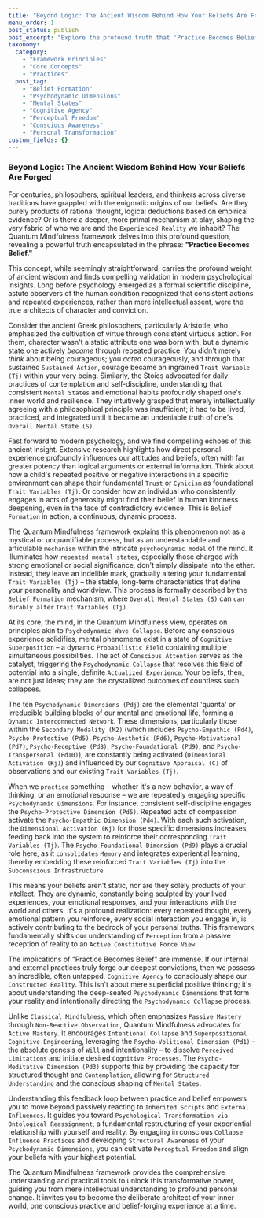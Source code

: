 ```yaml
---
title: "Beyond Logic: The Ancient Wisdom Behind How Your Beliefs Are Forged"
menu_order: 1
post_status: publish
post_excerpt: "Explore the profound truth that 'Practice Becomes Belief' within the Quantum Mindfulness framework. This article delves into how consistent actions and repeated mental states and experiences, far from being mere habits, actively sculpt our deepest convictions and personality traits. Discover how ancient wisdom, validated by modern psychology, offers a powerful pathway to intentionally reshape your reality and unlock your highest potential."
taxonomy:
  category:
    - "Framework Principles"
    - "Core Concepts"
    - "Practices"
  post_tag:
    - "Belief Formation"
    - "Psychodynamic Dimensions"
    - "Mental States"
    - "Cognitive Agency"
    - "Perceptual Freedom"
    - "Conscious Awareness"
    - "Personal Transformation"
custom_fields: {}
---
```


### Beyond Logic: The Ancient Wisdom Behind How Your Beliefs Are Forged

For centuries, philosophers, spiritual leaders, and thinkers across diverse traditions have grappled with the enigmatic origins of our beliefs. Are they purely products of rational thought, logical deductions based on empirical evidence? Or is there a deeper, more primal mechanism at play, shaping the very fabric of who we are and the `Experienced Reality` we inhabit? The Quantum Mindfulness framework delves into this profound question, revealing a powerful truth encapsulated in the phrase: **"Practice Becomes Belief."**

This concept, while seemingly straightforward, carries the profound weight of ancient wisdom and finds compelling validation in modern psychological insights. Long before psychology emerged as a formal scientific discipline, astute observers of the human condition recognized that consistent actions and repeated experiences, rather than mere intellectual assent, were the true architects of character and conviction.

Consider the ancient Greek philosophers, particularly Aristotle, who emphasized the cultivation of virtue through consistent virtuous action. For them, character wasn't a static attribute one was born with, but a dynamic state one actively *became* through repeated practice. You didn't merely *think* about being courageous; you *acted* courageously, and through that sustained `Sustained Action`, courage became an ingrained `Trait Variable (Tj)` within your very being. Similarly, the Stoics advocated for daily practices of contemplation and self-discipline, understanding that consistent `Mental States` and emotional habits profoundly shaped one's inner world and resilience. They intuitively grasped that merely intellectually agreeing with a philosophical principle was insufficient; it had to be lived, practiced, and integrated until it became an undeniable truth of one's `Overall Mental State (S)`.

Fast forward to modern psychology, and we find compelling echoes of this ancient insight. Extensive research highlights how direct personal experience profoundly influences our attitudes and beliefs, often with far greater potency than logical arguments or external information. Think about how a child's repeated positive or negative interactions in a specific environment can shape their fundamental `Trust` or `Cynicism` as foundational `Trait Variables (Tj)`. Or consider how an individual who consistently engages in acts of generosity might find their belief in human kindness deepening, even in the face of contradictory evidence. This is `Belief Formation` in action, a continuous, dynamic process.

The Quantum Mindfulness framework explains this phenomenon not as a mystical or unquantifiable process, but as an understandable and articulable `mechanism` within the intricate `psychodynamic model` of the mind. It illuminates how `repeated mental states`, especially those charged with strong emotional or social significance, don't simply dissipate into the ether. Instead, they leave an indelible mark, gradually altering your fundamental `Trait Variables (Tj)` – the stable, long-term characteristics that define your personality and worldview. This process is formally described by the `Belief Formation` mechanism, where `Overall Mental States (S)` can `can durably alter` `Trait Variables (Tj)`.

At its core, the mind, in the Quantum Mindfulness view, operates on principles akin to `Psychodynamic Wave Collapse`. Before any conscious experience solidifies, mental phenomena exist in a state of `Cognitive Superposition` – a dynamic `Probabilistic Field` containing multiple simultaneous possibilities. The act of `Conscious Attention` serves as the catalyst, triggering the `Psychodynamic Collapse` that resolves this field of potential into a single, definite `Actualized Experience`. Your beliefs, then, are not just ideas; they are the crystallized outcomes of countless such collapses.

The ten `Psychodynamic Dimensions (Pdj)` are the elemental 'quanta' or irreducible building blocks of our mental and emotional life, forming a `Dynamic Interconnected Network`. These dimensions, particularly those within the `Secondary Modality (M2)` (which includes `Psycho-Empathic (Pd4)`, `Psycho-Protective (Pd5)`, `Psycho-Aesthetic (Pd6)`, `Psycho-Motivational (Pd7)`, `Psycho-Receptive (Pd8)`, `Psycho-Foundational (Pd9)`, and `Psycho-Transpersonal (Pd10)`), are constantly being activated (`Dimensional Activation (Kj)`) and influenced by our `Cognitive Appraisal (C)` of observations and our existing `Trait Variables (Tj)`.

When we `practice` something – whether it's a new behavior, a way of thinking, or an emotional response – we are repeatedly engaging specific `Psychodynamic Dimensions`. For instance, consistent self-discipline engages the `Psycho-Protective Dimension (Pd5)`. Repeated acts of compassion activate the `Psycho-Empathic Dimension (Pd4)`. With each such activation, the `Dimensional Activation (Kj)` for those specific dimensions increases, feeding back into the system to reinforce their corresponding `Trait Variables (Tj)`. The `Psycho-Foundational Dimension (Pd9)` plays a crucial role here, as it `consolidates` `Memory` and integrates experiential learning, thereby embedding these reinforced `Trait Variables (Tj)` into the `Subconscious Infrastructure`.

This means your beliefs aren't static, nor are they solely products of your intellect. They are dynamic, constantly being sculpted by your lived experiences, your emotional responses, and your interactions with the world and others. It's a profound realization: every repeated thought, every emotional pattern you reinforce, every social interaction you engage in, is actively contributing to the bedrock of your personal truths. This framework fundamentally shifts our understanding of `Perception` from a passive reception of reality to an `Active Constitutive Force View`.

The implications of "Practice Becomes Belief" are immense. If our internal and external practices truly forge our deepest convictions, then we possess an incredible, often untapped, `Cognitive Agency` to consciously shape our `Constructed Reality`. This isn't about mere superficial positive thinking; it's about understanding the deep-seated `Psychodynamic Dimensions` that form your reality and intentionally directing the `Psychodynamic Collapse` process.

Unlike `Classical Mindfulness`, which often emphasizes `Passive Mastery` through `Non-Reactive Observation`, Quantum Mindfulness advocates for `Active Mastery`. It encourages `Intentional Collapse` and `Superpositional Cognitive Engineering`, leveraging the `Psycho-Volitional Dimension (Pd1)` – the absolute genesis of `Will` and intentionality – to dissolve `Perceived Limitations` and initiate desired `Cognitive Processes`. The `Psycho-Meditative Dimension (Pd3)` supports this by providing the capacity for structured thought and `Contemplation`, allowing for `Structured Understanding` and the conscious shaping of `Mental States`.

Understanding this feedback loop between practice and belief empowers you to move beyond passively reacting to `Inherited Scripts` and `External Influences`. It guides you toward `Psychological Transformation via Ontological Reassignment`, a fundamental restructuring of your experiential relationship with yourself and reality. By engaging in conscious `Collapse Influence Practices` and developing `Structural Awareness` of your `Psychodynamic Dimensions`, you can cultivate `Perceptual Freedom` and align your beliefs with your highest potential.

The Quantum Mindfulness framework provides the comprehensive understanding and practical tools to unlock this transformative power, guiding you from mere intellectual understanding to profound personal change. It invites you to become the deliberate architect of your inner world, one conscious practice and belief-forging experience at a time.